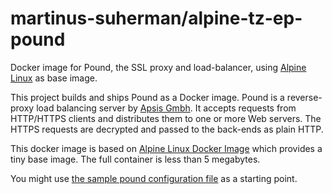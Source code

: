 # martinus-suherman/alpine-tz-ep-pound

Docker image for Pound, the SSL proxy and load-balancer, using [Alpine Linux](https://alpinelinux.org/) as base image.

This project builds and ships Pound as a Docker image. Pound is a reverse-proxy load balancing server by [Apsis Gmbh](http://www.apsis.ch/pound). It accepts requests from HTTP/HTTPS clients and distributes them to one or more Web servers. The HTTPS requests are decrypted and passed to the back-ends as plain HTTP. 

This docker image is based on [Alpine Linux Docker Image](https://hub.docker.com/_/alpine/) which provides a tiny base image. The full container is less than 5 megabytes.

You might use [the sample pound configuration file](https://raw.githubusercontent.com/martinus-suherman/docker-pound/master/sample-pound.cfg) as a starting point.
